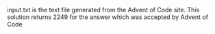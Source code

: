 input.txt is the text file generated from the Advent of Code site. This solution returns 2249 for the answer which was accepted by Advent of Code
